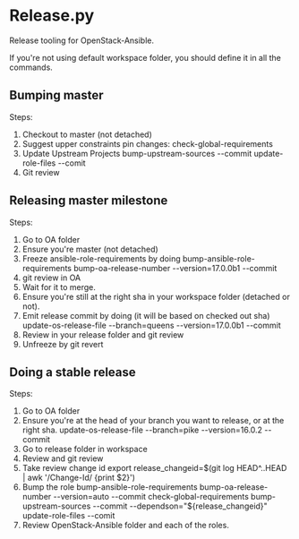 Release.py
==========

Release tooling for OpenStack-Ansible.

If you're not using default workspace folder, you should define it in all the commands.

Bumping master
--------------

Steps:

1. Checkout to master (not detached)
1. Suggest upper constraints pin changes:
    check-global-requirements
1. Update Upstream Projects
    bump-upstream-sources --commit
    update-role-files --comit
1. Git review

Releasing master milestone
--------------------------

Steps:

1. Go to OA folder
1. Ensure you're master (not detached)
1. Freeze ansible-role-requirements by doing
    bump-ansible-role-requirements
    bump-oa-release-number --version=17.0.0b1 --commit 
1. git review in OA
1. Wait for it to merge.
1. Ensure you're still at the right sha in your workspace folder (detached or not).
1. Emit release commit by doing (it will be based on checked out sha)
    update-os-release-file --branch=queens --version=17.0.0b1 --commit
1. Review in your release folder and git review
1. Unfreeze by git revert

Doing a stable release
----------------------

Steps:

1. Go to OA folder
1. Ensure you're at the head of your branch you want to release, or at the right sha.
    update-os-release-file --branch=pike --version=16.0.2 --commit
1. Go to release folder in workspace
1. Review and git review
1. Take review change id
    export release_changeid=$(git log HEAD^..HEAD | awk '/Change-Id/ {print $2}')
1. Bump the role
    bump-ansible-role-requirements
    bump-oa-release-number --version=auto --commit
    check-global-requirements
    bump-upstream-sources --commit --dependson="${release_changeid}"
    update-role-files --comit
1. Review OpenStack-Ansible folder and each of the roles.